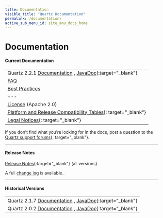 ```yaml
---
title: Documentation
visible_title: "Quartz Documentation"
permalink: /documentation/
active_sub_menu_id: site_mnu_docs_home
---
```


# Documentation

<a name="current_version"/>

#### Current Documentation

| |
|:----|
Quartz 2.2.1 [Documentation](/documentation/quartz-2.2.x/quick-start.html) , [JavaDoc](/api/2.2.1/index.html){:target="_blank"} |
[FAQ](/documentation/faq.html) |
[Best Practices](/documentation/best-practices.html) |
|--- &nbsp; |
|[License](/overview/license.html) (Apache 2.0)|
|[Platform and Release Compatibility Tables](http://www.terracotta.org/confluence/display/release/Home){: target="_blank"}|
|[Legal Notices](http://documentation.softwareag.com/legal/){: target="_blank"}|

If you don’t find what you’re looking for in the docs, post a question to the [Quartz support forums](https://groups.google.com/forum/#!forum/quartz-scheduler){: target="_blank"}.

---

#### Release Notes

[Release Notes](https://confluence.terracotta.org//display/release/Home){:target="_blank"}  (all versions)

A full [change log](https://jira.terracotta.org/jira/browse/QTZ/?selectedTab=com.atlassian.jira.jira-projects-plugin:changelog-panel) is available..

---

<a name="historical_versions"/>

#### Historical Versions

| |
|:----|
Quartz 2.1.7 [Documentation](/documentation/quartz-2.1.x/quick-start.html) , [JavaDoc](/api/2.1.7/index.html){:target="_blank"} |
Quartz 2.0.2 [Documentation](/documentation/quartz-2.x/quick-start.html) , [JavaDoc](/api/previous_versions/2.0.2/index.html){:target="_blank"} |
